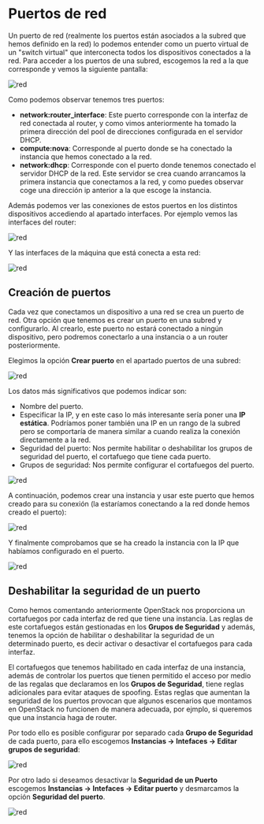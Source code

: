 # Puertos de red

Un puerto de red (realmente los puertos están asociados a la subred que hemos definido en la red) lo podemos entender como un puerto virtual de un "switch virtual" que interconecta todos los dispositivos conectados a la red. Para acceder a los puertos de una subred, escogemos la red a la que corresponde y vemos la siguiente pantalla:

![red](img/puertos1.png)

Como podemos observar tenemos tres puertos:

* **network:router_interface**: Este puerto corresponde con la interfaz de red conectada al router, y como vimos anteriormente ha tomado la primera dirección del pool de direcciones configurada en el servidor DHCP.
* **compute:nova**: Corresponde al puerto donde se ha conectado la instancia que hemos conectado a la red.
* **network:dhcp**: Corresponde con el puerto donde tenemos conectado el servidor DHCP de la red. Este servidor se crea cuando arrancamos la primera instancia que conectamos a la red, y como puedes observar coge una dirección ip anterior a la que escoge la instancia.

Además podemos ver las conexiones de estos puertos en los distintos dispositivos accediendo al apartado interfaces. Por ejemplo vemos las interfaces del router:

![red](img/puertos2.png)

Y las interfaces de la máquina que está conecta a esta red:

![red](img/puertos3.png)

## Creación de puertos

Cada vez que conectamos un dispositivo a una red se crea un puerto de red. Otra opción que tenemos es crear un puerto en una subred y configurarlo. Al crearlo, este puerto no estará conectado a ningún dispositivo, pero podremos conectarlo a una instancia o a un router posteriormente.

Elegimos la opción **Crear puerto** en el apartado puertos de una subred:

![red](img/puertos4.png)

Los datos más significativos que podemos indicar son:

* Nombre del puerto.
* Especificar la IP, y en este caso lo más interesante sería poner una **IP estática**. Podríamos poner también una IP en un rango de la subred pero se comportaría de manera similar a cuando realiza la conexión directamente a la red.
* Seguridad del puerto: Nos permite habilitar o deshabilitar los grupos de seguridad del puerto, el cortafuego que tiene cada puerto.
* Grupos de seguridad: Nos permite configurar el cortafuegos del puerto.

![red](img/puertos5.png)

A continuación, podemos crear una instancia y usar este puerto que hemos creado para su conexión (la estaríamos conectando a la red donde hemos creado el puerto):

![red](img/puertos6.png)

Y finalmente comprobamos que se ha creado la instancia con la IP que habíamos configurado en el puerto.

![red](img/puertos7.png)

## Deshabilitar la seguridad de un puerto

Como hemos comentando anteriormente OpenStack nos proporciona un cortafuegos por cada interfaz de red que tiene una instancia. Las reglas de este cortafuegos están gestionadas en los **Grupos de Seguridad** y además, tenemos la opción de habilitar o deshabilitar la seguridad de un determinado puerto, es decir activar o desactivar el cortafuegos para cada interfaz.

El cortafuegos que tenemos habilitado en cada interfaz de una instancia, además de controlar los puertos que tienen permitido el acceso por medio de las regalas que declaramos en los **Grupos de Seguridad**, tiene reglas adicionales para evitar ataques de spoofing. Estas reglas que aumentan la seguridad de los puertos provocan que algunos escenarios que montamos en OpenStack no funcionen de manera adecuada, por ejmplo, si queremos que una instancia haga de router.

Por todo ello es posible configurar por separado cada **Grupo de Seguridad** de cada puerto, para ello escogemos **Instancias -> Intefaces -> Editar grupos de seguridad**:

![red](img/puertos8.png)

Por otro lado si deseamos desactivar la **Seguridad de un Puerto** escogemos **Instancias -> Intefaces -> Editar puerto** y desmarcamos la opción **Seguridad del puerto**.

![red](img/puertos9.png)
